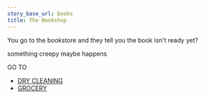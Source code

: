 ```yaml
---
story_base_url: books
title: The Bookshop
---
```


You go to the bookstore and they tell you the book isn't ready yet? 

something creepy maybe happens

GO TO
* [DRY CLEANING](3)
* [GROCERY](4)
